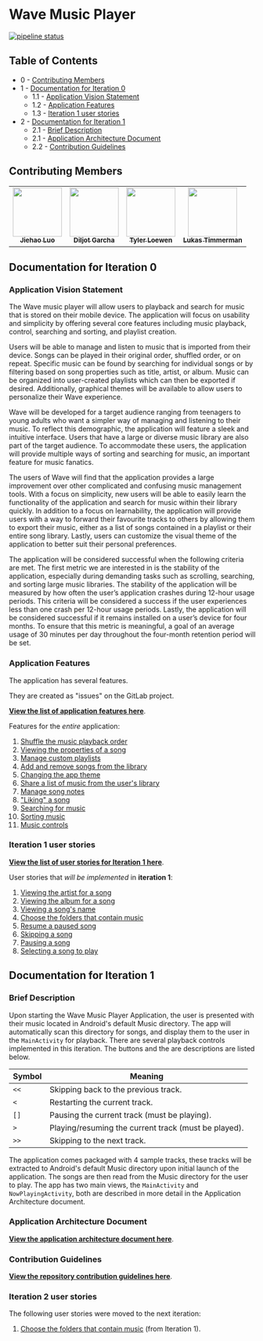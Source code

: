 # Wave Music Player

[![pipeline status](https://code.cs.umanitoba.ca/comp3350-summer2019/team-ten-10/badges/develop/pipeline.svg)](https://code.cs.umanitoba.ca/comp3350-summer2019/team-ten-10/commits/develop)

## Table of Contents

- 0 - [Contributing Members](README.md#contributing-members)
- 1 - [Documentation for Iteration 0](README.md/#documentation-for-iteration-0)
  - 1.1 - [Application Vision Statement](README.md/#application-vision-statement)
  - 1.2 - [Application Features](README.md/#application-features)
  - 1.3 - [Iteration 1 user stories](README.md/#iteration-1-user-stories)
- 2 - [Documentation for Iteration 1](README.md/#documentation-for-iteration-1)
  - 2.1 - [Brief Description](README.md#brief-description)
  - 2.1 - [Application Architecture Document](README.md/#application-architecture-document)
  - 2.2 - [Contribution Guidelines](README.md/#contribution-guidelines)

## Contributing Members
<table>
<tr>
    <td style="text-align: center;">
        <a href="https://code.cs.umanitoba.ca/powerseed">
            <img src="https://secure.gravatar.com/avatar/332ea32ab46c3782a25fa3821fc77c87?s=800&d=identicon" width="100px;"/>
            <br/>
            <sub>
                <b>Jiehao Luo</b>
            </sub>
        </a>
    </td>
    <td style="text-align: center;">
        <a href="https://code.cs.umanitoba.ca/garchads">
            <img src="https://secure.gravatar.com/avatar/489638821273c78330dc27fe4170b07f?s=180&d=identicon" width="100px;"/>
            <br/>
            <sub>
                <b>Diljot Garcha</b>
            </sub>
        </a>
    </td>
    <td style="text-align: center;">
        <a href="https://code.cs.umanitoba.ca/Tyler">
            <img src="https://code.cs.umanitoba.ca/uploads/-/system/user/avatar/185/avatar.png?width=90" width="100px;"/>
            <br/>
            <sub>
                <b>Tyler Loewen</b>
            </sub>
        </a>
    </td>
    <td style="text-align: center;">
        <a href="https://code.cs.umanitoba.ca/lukas">
            <img src="https://code.cs.umanitoba.ca/uploads/-/system/user/avatar/198/avatar.png?width=90" width="100px;"/>
            <br/>
            <sub>
                <b>Lukas Timmerman</b>
            </sub>
        </a>
    </td>
</tr>
</table>

## Documentation for Iteration 0

### Application Vision Statement

The Wave music player will allow users to playback and search for music that is stored on their mobile device. The application will focus on usability and simplicity by offering several core features including music playback, control, searching and sorting, and playlist creation.

Users will be able to manage and listen to music that is imported from their device. Songs can be played in their original order, shuffled order, or on repeat. Specific music can be found by searching for individual songs or by filtering based on song properties such as title, artist, or album. Music can be organized into user-created playlists which can then be exported if desired. Additionally, graphical themes will be available to allow users to personalize their Wave experience.

Wave will be developed for a target audience ranging from teenagers to young adults who want a simpler way of managing and listening to their music. To reflect this demographic, the application will feature a sleek and intuitive interface. Users that have a large or diverse music library are also part of the target audience. To accommodate these users, the application will provide multiple ways of sorting and searching for music, an important feature for music fanatics.

The users of Wave will find that the application provides a large improvement over other complicated and confusing music management tools. With a focus on simplicity, new users will be able to easily learn the functionality of the application and search for music within their library quickly. In addition to a focus on learnability, the application will provide users with a way to forward their favourite tracks to others by allowing them to export their music, either as a list of songs contained in a playlist or their entire song library. Lastly, users can customize the visual theme of the application to better suit their personal preferences.

The application will be considered successful when the following criteria are met. The first metric we are interested in is the stability of the application, especially during demanding tasks such as scrolling, searching, and sorting large music libraries. The stability of the application will be measured by how often the user’s application crashes during 12-hour usage periods. This criteria will be considered a success if the user experiences less than one crash per 12-hour usage periods. Lastly, the application will be considered successful if it remains installed on a user’s device for four months. To ensure that this metric is meaningful, a goal of an average usage of 30 minutes per day throughout the four-month retention period will be set.


### Application Features

The application has several features.

They are created as "issues" on the GitLab project.

**[View the list of application features here](https://code.cs.umanitoba.ca/comp3350-summer2019/team-ten-10/issues?label_name%5B%5D=Feature)**.

Features for the *entire* application:

1. [Shuffle the music playback order](https://code.cs.umanitoba.ca/comp3350-summer2019/team-ten-10/issues/18)
2. [Viewing the properties of a song](https://code.cs.umanitoba.ca/comp3350-summer2019/team-ten-10/issues/17)
3. [Manage custom playlists](https://code.cs.umanitoba.ca/comp3350-summer2019/team-ten-10/issues/16)
4. [Add and remove songs from the library](https://code.cs.umanitoba.ca/comp3350-summer2019/team-ten-10/issues/15)
5. [Changing the app theme](https://code.cs.umanitoba.ca/comp3350-summer2019/team-ten-10/issues/14)
6. [Share a list of music from the user's library](https://code.cs.umanitoba.ca/comp3350-summer2019/team-ten-10/issues/13)
7. [Manage song notes](https://code.cs.umanitoba.ca/comp3350-summer2019/team-ten-10/issues/12)
8. ["Liking" a song](https://code.cs.umanitoba.ca/comp3350-summer2019/team-ten-10/issues/10)
9. [Searching for music](https://code.cs.umanitoba.ca/comp3350-summer2019/team-ten-10/issues/9)
10. [Sorting music](https://code.cs.umanitoba.ca/comp3350-summer2019/team-ten-10/issues/8)
11. [Music controls](https://code.cs.umanitoba.ca/comp3350-summer2019/team-ten-10/issues/7)

### Iteration 1 user stories

**[View the list of user stories for Iteration 1 here](https://code.cs.umanitoba.ca/comp3350-summer2019/team-ten-10/issues?label_name=User+Story&milestone_title=Iteration+1&state=all)**.

User stories that *will be implemented* in **iteration 1**:

1. [Viewing the artist for a song](https://code.cs.umanitoba.ca/comp3350-summer2019/team-ten-10/issues/43)
2. [Viewing the album for a song](https://code.cs.umanitoba.ca/comp3350-summer2019/team-ten-10/issues/41)
3. [Viewing a song's name](https://code.cs.umanitoba.ca/comp3350-summer2019/team-ten-10/issues/40)
4. [Choose the folders that contain music](https://code.cs.umanitoba.ca/comp3350-summer2019/team-ten-10/issues/37)
5. [Resume a paused song](https://code.cs.umanitoba.ca/comp3350-summer2019/team-ten-10/issues/26)
6. [Skipping a song](https://code.cs.umanitoba.ca/comp3350-summer2019/team-ten-10/issues/24)
7. [Pausing a song](https://code.cs.umanitoba.ca/comp3350-summer2019/team-ten-10/issues/22)
8. [Selecting a song to play](https://code.cs.umanitoba.ca/comp3350-summer2019/team-ten-10/issues/19)

## Documentation for Iteration 1

### Brief Description 

Upon starting the Wave Music Player Application, the user is presented with their music located in Android's default Music directory. The app will automatically scan this directory for songs, and display them to the user in the `MainActivity` for playback. There are several playback controls implemented in this iteration. The buttons and the are descriptions are listed below.

| Symbol | Meaning                                              |
|--------|------------------------------------------------------|
| `<<`   | Skipping back to the previous track.                 |
| `<`    | Restarting the current track.                        |
| `[]`   | Pausing the current track (must be playing).         |
| `>`    | Playing/resuming the current track (must be played). |
| `>>`   | Skipping to the next track.                          |

The application comes packaged with 4 sample tracks, these tracks will be extracted to Android's default Music directory upon initial launch of the application. The songs are then read from the Music directory for the user to play. The app has two main views, the `MainActivity` and `NowPlayingActivity`, both are described in more detail in the Application Architecture document.

### Application Architecture Document

**[View the application architecture document here](ARCHITECTURE.md)**.

### Contribution Guidelines

**[View the repository contribution guidelines here](CONTRIBUTING.md)**.

### Iteration 2 user stories

The following user stories were moved to the next iteration:

1. [Choose the folders that contain music](https://code.cs.umanitoba.ca/comp3350-summer2019/team-ten-10/issues/37) (from Iteration 1).